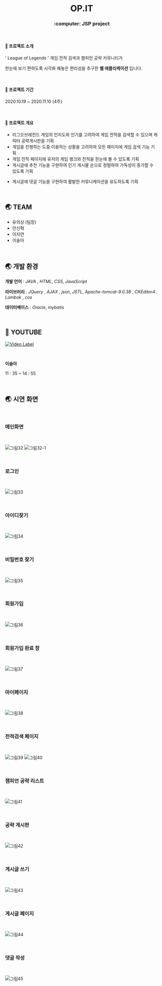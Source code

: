 # <h1 align = "center"> OP.IT </h1>

<h3 align = "center"> :computer:  JSP project </h3> 



<br>

#### :thought_balloon: ​프로젝트 소개 

' League of Legends ' 게임 전적 검색과 챔피언 공략 커뮤니티가  

한눈에 보기 편하도록 시각화 해놓은 편리성을 추구한 **웹 애플리케이션** 입니다. 



<br>



#### :thought_balloon: ​프로젝트 기간

 2020.10.19 ~ 2020.11.10  (4주)

<br>



#### :thought_balloon: ​프로젝트 개요 

- 리그오브레전드 게임의 인지도와  인기를 고려하여 게임 전적을 검색할 수 있으며 캐릭터 공략게시판을 기획 
- 게임을 진행하는 도중 이용하는  상황을 고려하여 모든 페이지에 게임 검색 기능 기획  
- 게임 전적 페이지에 유저의 게임  랭크와 전적을 한눈에 볼 수 있도록 기획  
- 게시글에 추천 기능을 구현하여  인기 게시물 순으로 정렬하여 가독성이 증가할 수 있도록 기획  

* 게시글에 댓글 기능을 구현하여 활발한 커뮤니케이션을 유도하도록 기획

  

<br>



## :earth_asia: ​TEAM  

* 유의상 (팀장)
* 안신혁
* 이지연
* 이슬아

<br>



## :earth_asia: 개발 환경

**개발 언어** :  *JAVA* , *HTML*, *CSS*, *JavaScript* 

**라이브러리** :  *JQuery* , *AJAX*  , *json*,  *JSTL*, *Apache-tomcat-9.0.38* , *CKEditor4* , *Lombok* , *cos*

**데이터베이스** : *Oracle*, *mybatis*

<br>



## :movie_camera: YOUTUBE 

[![Video Label](https://user-images.githubusercontent.com/67575406/105845453-173b9c00-601e-11eb-9399-869bbac6073f.JPG)](https://youtu.be/I8lGndO-Z8Q)



<br>



**이슬아** 

 11 : 35 ~ 14 : 55

<br>

## :earth_asia: ​시연 화면

<br>



### 메인화면 

<br>

![그림32](https://user-images.githubusercontent.com/67575406/105839816-5ca79b80-6015-11eb-8d81-2992b64bcbc2.png)
![그림32-1](https://user-images.githubusercontent.com/67575406/105839818-5e715f00-6015-11eb-8bc2-9b4b614f12d3.png)



<br>



### 로그인  

<br>

![그림33](https://user-images.githubusercontent.com/67575406/105839821-5f09f580-6015-11eb-8813-d52e2f61fa3b.png)





<br>



### 아이디찾기 

<br>



![그림34](https://user-images.githubusercontent.com/67575406/105839822-5f09f580-6015-11eb-82ff-b361ab918bf2.png)



<br>



### 비밀번호 찾기



<br>





![그림35](https://user-images.githubusercontent.com/67575406/105839823-5fa28c00-6015-11eb-9441-c3945dba0f0f.png)



<br>



### 회원가입 



<br>

![그림36](https://user-images.githubusercontent.com/67575406/105839824-5fa28c00-6015-11eb-88fd-3a8193cc9afc.png)



<br>



### 회원가입 완료 창



<br>





![그림37](https://user-images.githubusercontent.com/67575406/105839826-603b2280-6015-11eb-83bc-86262c4e2cc7.png)



<br>



### 마이페이지 



<br>



![그림38](https://user-images.githubusercontent.com/67575406/105839828-603b2280-6015-11eb-8664-95059351bbeb.png)



<br>



### 전적검색 페이지



<br>



![그림39](https://user-images.githubusercontent.com/67575406/105839831-60d3b900-6015-11eb-86dc-099fcf619ba4.png)
![그림40](https://user-images.githubusercontent.com/67575406/105839834-616c4f80-6015-11eb-8714-f212250b4fa3.png)





<br>



### 챔피언 공략 리스트



<br>





![그림41](https://user-images.githubusercontent.com/67575406/105839835-616c4f80-6015-11eb-9c29-9a4ffc3e7b9e.png)



<br>



### 공략 게시판



<br>

![그림42](https://user-images.githubusercontent.com/67575406/105839836-6204e600-6015-11eb-8e8c-8639f5542383.png)



<br>



### 게시글 쓰기



<br>



![그림43](https://user-images.githubusercontent.com/67575406/105839837-6204e600-6015-11eb-9c03-5bd833d18297.png)





<br>



### 게시글 페이지



<br>

![그림44](https://user-images.githubusercontent.com/67575406/105846595-bf9e3000-601f-11eb-9ad9-080f34610e20.png)

<br>



### 댓글 작성



<br>





![그림45](https://user-images.githubusercontent.com/67575406/105839843-629d7c80-6015-11eb-81cb-a843bcecc61c.png)

